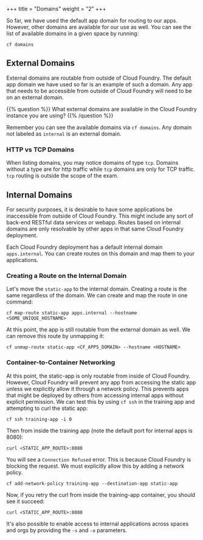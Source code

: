 +++
title = "Domains"
weight = "2"
+++

So far, we have used the default app domain for routing to our apps. However, other domains are available for our use as well. You can see the list of available domains in a given space by running:

```
cf domains
```

## External Domains

External domains are routable from outside of Cloud Foundry. The default app domain we have used so far is an example of such a domain. Any app that needs to be accessible from outside of Cloud Foundry will need to be on an external domain.

{{% question %}}
What external domains are available in the Cloud Foundry instance you are using?
{{% /question %}}

Remember you can see the available domains via `cf domains`. Any domain not labeled as `internal` is an external domain.

### HTTP vs TCP Domains

When listing domains, you may notice domains of type `tcp`. Domains without a type are for http traffic while `tcp` domains are only for TCP traffic. `tcp` routing is outside the scope of the exam.

## Internal Domains

For security purposes, it is desirable to have some applications be inaccessible from outside of Cloud Foundry. This might include any sort of back-end RESTful data services or webapp. Routes based on internal domains are only resolvable by other apps in that same Cloud Foundry deployment. 

Each Cloud Foundry deployment has a default internal domain `apps.internal`. You can create routes on this domain and map them to your applications.

### Creating a Route on the Internal Domain

Let's move the `static-app` to the internal domain. Creating a route is the same regardless of the domain. We can create and map the route in one command:

```
cf map-route static-app apps.internal --hostname <SOME_UNIQUE_HOSTNAME>
```

At this point, the app is still routable from the external domain as well. We can remove this route by unmapping it:

```
cf unmap-route static-app <CF_APPS_DOMAIN> --hostname <HOSTNAME>
```

### Container-to-Container Networking

At this point, the static-app is only routable from inside of Cloud Foundry. However, Cloud Foundry will prevent any app from accessing the static app unless we explicitly allow it through a network policy. This prevents apps that might be deployed by others from accessing internal apps without explicit permission. We can test this by using `cf ssh` in the training app and attempting to curl the static app:

```
cf ssh training-app -i 0
```

Then from inside the training app (note the default port for internal apps is 8080):

```
curl <STATIC_APP_ROUTE>:8080
```

You will see a `Connection Refused` error. This is because Cloud Foundry is blocking the request. We must explicitly allow this by adding a network policy.

```
cf add-network-policy training-app --destination-app static-app
```

Now, if you retry the curl from inside the training-app container, you should see it succeed:

```
curl <STATIC_APP_ROUTE>:8080
```

It's also possible to enable access to internal applications across spaces and orgs by providing the `-s` and `-o` parameters.

